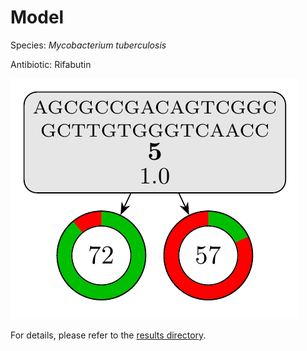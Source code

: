 
# Model

Species: *Mycobacterium tuberculosis*

Antibiotic: Rifabutin

<a href="./model.pdf"><img src="./model.png" /></a>

For details, please refer to the [results directory](../../../../../results/cart_b/mycobacterium%20tuberculosis/rifabutin/repeat_9/).

